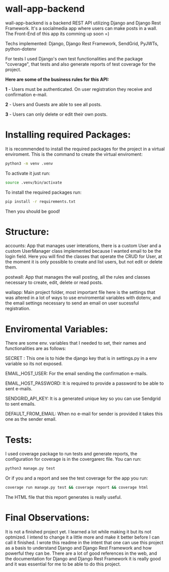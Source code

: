 # wall-app-backend

wall-app-backend is a backend REST API utilizing Django and Django Rest Framework.
It's a socialmedia app where users can make posts in a wall.
The Front-End of this app its comming up soon =)

Techs implemented: Django, Django Rest Framework, SendGrid, PyJWTs, python-dotenv

For tests I used Django's own test functionalities and the package "coverage", that tests and also generate reports of test coverage for the project.

**Here are some of the business rules for this API:**

**1** - Users must be authenticated. On user registration they receive and confirmation e-mail.

**2** - Users and Guests are able to see all posts.

**3** - Users can only delete or edit their own posts.

# Installing required Packages:
It is recommended to install the required packages for the project in a virtual enviroment.
This is the command to create the virtual enviroment:

```bash
python3 -m venv .venv
```

To activate it just run:

```bash
source .venv/bin/activate
```

To install the required packages run:

```bash
pip install -r requirements.txt
```

Then you should be good!

# Structure:

accounts: App that manages user interations,
there is a custom User and a custom UserManager class implemented
because I wanted email to be the login field. 
Here you will find the classes that operate the CRUD for User, 
at the moment it is only possible to create and list users, but not edit or delete them.

postwall: App that manages the wall posting,
all the rules and classes necessary to create, edit, delete or read posts.

wallapp: Main project folder, most important file here is the settings
that was altered in a lot of ways to use enviromental variables with dotenv, and 
the email settings necessary to send an email on user sucessful registration.

 # Enviromental Variables:
There are some env. variables that I needed to set, their names and functionalities are as follows:
 
SECRET : This one is to hide the django key that is in settings.py in a env variable so its not exposed.

EMAIL_HOST_USER: For the email sending the confirmation e-mails.

EMAIL_HOST_PASSWORD: It is required to provide a password to be able to sent e-mails.

SENDGRID_API_KEY: It is a generated unique key so you can use Sendgrid to sent emails.

DEFAULT_FROM_EMAIL: When no e-mail for sender is provided it takes this one as the sender email.

# Tests: 

I used coverage package to run tests and generate reports, the configuration for coverage is in the covergarerc file.
You can run:

```bash
python3 manage.py test
```
Or if you and a report and see the test coverage for the app you run:

```bash
coverage run manage.py test && coverage report && coverage html
```
The HTML file that this report generates is really useful.

# Final Observations: 

It is not a finished project yet. I learned a lot while making it but its not optmized. I intend to change it a little more and make it better before I can call it finished.
I wrote this readme in the intent that one can use this project as a basis to understand Django and Django Rest Framework and how powerful they can be.
There are a lot of good references in the web, and the documentation for Django and Django Rest Framework it is really good and it was essential for me to be able to do this project.

 

